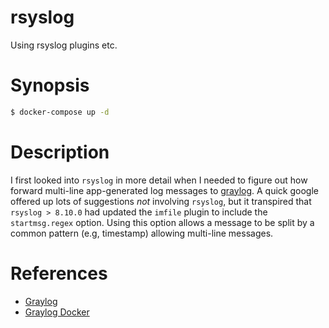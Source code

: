 # rsyslog
Using rsyslog plugins etc.

# Synopsis

```sh
$ docker-compose up -d
```

# Description
I first looked into `rsyslog` in more detail when I needed to figure out how
forward multi-line app-generated log messages to
[graylog](https://www.graylog.org/). A quick google offered up lots of
suggestions *not* involving `rsyslog`, but it transpired that `rsyslog > 8.10.0`
had updated the `imfile` plugin to include the `startmsg.regex` option. Using
this option allows a message to be split by a common pattern (e.g, timestamp)
allowing multi-line messages.

# References
* [Graylog](https://www.graylog.org/)
* [Graylog Docker](https://hub.docker.com/r/graylog2/server/)
